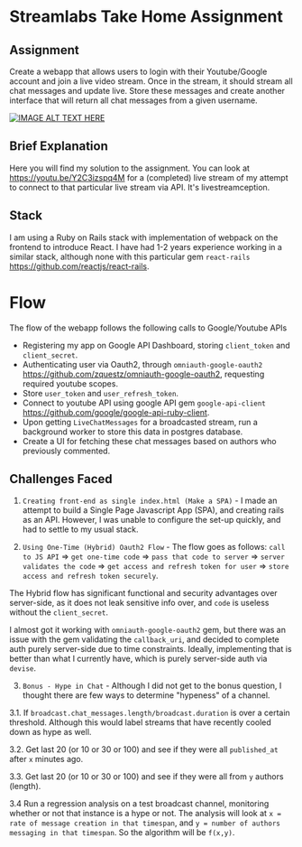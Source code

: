 # Streamlabs Take Home Assignment

## Assignment
Create a webapp that allows users to login with their Youtube/Google account and
join a live video stream. Once in the stream, it should stream all chat messages
and update live. Store these messages and create another interface that will
return all chat messages from a given username.

[![IMAGE ALT TEXT HERE](https://img.youtube.com/vi/Y2C3izspq4M/0.jpg)](https://www.youtube.com/watch?v=Y2C3izspq4M)

## Brief Explanation
Here you will find my solution to the assignment. You can look at https://youtu.be/Y2C3izspq4M for a (completed) live stream of my attempt to connect to that particular live stream via API. It's livestreamception.

## Stack
I am using a Ruby on Rails stack with implementation of webpack on the frontend to introduce React. I have had 1-2 years experience working in a similar stack, although none with this particular gem `react-rails` https://github.com/reactjs/react-rails.

# Flow
The flow of the webapp follows the following calls to Google/Youtube APIs
- Registering my app on Google API Dashboard, storing `client_token` and `client_secret`.
- Authenticating user via Oauth2, through `omniauth-google-oauth2` https://github.com/zquestz/omniauth-google-oauth2, requesting required youtube scopes.
- Store `user_token` and `user_refresh_token`.
- Connect to youtube API using google API gem `google-api-client` https://github.com/google/google-api-ruby-client.
- Upon getting `LiveChatMessages` for a broadcasted stream, run a background worker to store this data in postgres database.
- Create a UI for fetching these chat messages based on authors who previously commented.

## Challenges Faced
1. `Creating front-end as single index.html (Make a SPA)` - I made an attempt to build a Single Page Javascript App (SPA), and creating rails as an API. However, I was unable to configure the set-up quickly, and had to settle to my usual stack.

2. `Using One-Time (Hybrid) Oauth2 Flow` - The flow goes as follows:
`call to JS API` => `get one-time code` => `pass that code to server` => `server validates the code` => `get access and refresh token for user` => `store access and refresh token securely`.

The Hybrid flow has significant functional and security advantages over server-side, as it does not leak sensitive info over, and `code` is useless without the `client_secret`.

I almost got it working with `omniauth-google-oauth2` gem, but there was an issue with the gem validating the `callback_uri`, and decided to complete auth purely server-side due to time constraints. Ideally, implementing that is better than what I currently have, which is purely server-side auth via `devise`.

3. `Bonus - Hype in Chat` - Although I did not get to the bonus question, I thought there are few ways to determine "hypeness" of a channel.

3.1. If `broadcast.chat_messages.length/broadcast.duration` is over a certain threshold. Although this would label streams that have recently cooled down as hype as well.

3.2. Get last 20 (or 10 or 30 or 100) and see if they were all `published_at` after `x` minutes ago.

3.3. Get last 20 (or 10 or 30 or 100) and see if they were all from `y` authors (length).

3.4 Run a regression analysis on a test broadcast channel, monitoring whether or not that instance is a hype or not. The analysis will look at `x = rate of message creation in that timespan`, and `y = number of authors messaging in that timespan`. So the algorithm will be `f(x,y)`.
